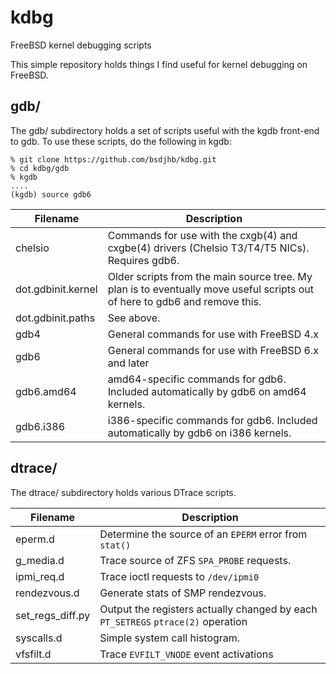 # kdbg
FreeBSD kernel debugging scripts

This simple repository holds things I find useful for kernel debugging on FreeBSD.

## gdb/

The gdb/ subdirectory holds a set of scripts useful with the kgdb front-end to gdb.  To use these scripts, do the following in kgdb:

```
% git clone https://github.com/bsdjhb/kdbg.git
% cd kdbg/gdb
% kgdb
....
(kgdb) source gdb6
```

Filename | Description
--- | ---
chelsio | Commands for use with the cxgb(4) and cxgbe(4) drivers (Chelsio T3/T4/T5 NICs).  Requires gdb6.
dot.gdbinit.kernel | Older scripts from the main source tree.  My plan is to eventually move useful scripts out of here to gdb6 and remove this.
dot.gdbinit.paths | See above.
gdb4 | General commands for use with FreeBSD 4.x
gdb6 | General commands for use with FreeBSD 6.x and later
gdb6.amd64 | amd64-specific commands for gdb6.  Included automatically by gdb6 on amd64 kernels.
gdb6.i386 | i386-specific commands for gdb6.  Included automatically by gdb6 on i386 kernels.

## dtrace/

The dtrace/ subdirectory holds various DTrace scripts.

Filename | Description
--- | ---
eperm.d | Determine the source of an `EPERM` error from `stat()`
g_media.d | Trace source of ZFS `SPA_PROBE` requests.
ipmi_req.d | Trace ioctl requests to `/dev/ipmi0`
rendezvous.d | Generate stats of SMP rendezvous.
set_regs_diff.py | Output the registers actually changed by each `PT_SETREGS` `ptrace(2)` operation
syscalls.d | Simple system call histogram.
vfsfilt.d | Trace `EVFILT_VNODE` event activations

